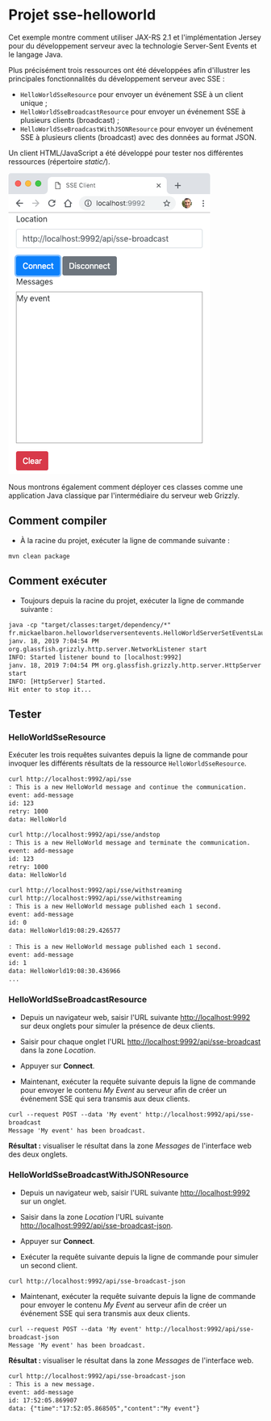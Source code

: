 # Projet sse-helloworld

Cet exemple montre comment utiliser JAX-RS 2.1 et l'implémentation Jersey pour du développement serveur avec la technologie Server-Sent Events et le langage Java.

Plus précisément trois ressources ont été développées afin d'illustrer les principales fonctionnalités du développement serveur avec SSE :

* `HelloWorldSseResource` pour envoyer un événement SSE à un client unique ;
* `HelloWorldSseBroadcastResource` pour envoyer un événement SSE à plusieurs clients (broadcast) ;
* `HelloWorldSseBroadcastWithJSONResource` pour envoyer un événement SSE à plusieurs clients (broadcast) avec des données au format JSON.

Un client HTML/JavaScript a été développé pour tester nos différentes ressources (répertoire _static/_).

![HelloWorld SSE](./images/sse-helloworldbroadcast.png "HelloWorld SSE")

Nous montrons également comment déployer ces classes comme une application Java classique par l'intermédiaire du serveur web Grizzly.

## Comment compiler

* À la racine du projet, exécuter la ligne de commande suivante :

```console
mvn clean package
```

## Comment exécuter

* Toujours depuis la racine du projet, exécuter la ligne de commande suivante :

```console
java -cp "target/classes:target/dependency/*" fr.mickaelbaron.helloworldserversentevents.HelloWorldServerSetEventsLauncher
janv. 18, 2019 7:04:54 PM org.glassfish.grizzly.http.server.NetworkListener start
INFO: Started listener bound to [localhost:9992]
janv. 18, 2019 7:04:54 PM org.glassfish.grizzly.http.server.HttpServer start
INFO: [HttpServer] Started.
Hit enter to stop it...
```

## Tester

### HelloWorldSseResource

Exécuter les trois requêtes suivantes depuis la ligne de commande pour invoquer les différents résultats de la ressource `HelloWorldSseResource`.

```console
curl http://localhost:9992/api/sse
: This is a new HelloWorld message and continue the communication.
event: add-message
id: 123
retry: 1000
data: HelloWorld
```

```console
curl http://localhost:9992/api/sse/andstop
: This is a new HelloWorld message and terminate the communication.
event: add-message
id: 123
retry: 1000
data: HelloWorld
```

```console
curl http://localhost:9992/api/sse/withstreaming
curl http://localhost:9992/api/sse/withstreaming
: This is a new HelloWorld message published each 1 second.
event: add-message
id: 0
data: HelloWorld19:08:29.426577

: This is a new HelloWorld message published each 1 second.
event: add-message
id: 1
data: HelloWorld19:08:30.436966
...
```

### HelloWorldSseBroadcastResource

* Depuis un navigateur web, saisir l'URL suivante <http://localhost:9992> sur deux onglets pour simuler la présence de deux clients.

* Saisir pour chaque onglet l'URL <http://localhost:9992/api/sse-broadcast> dans la zone *Location*.

* Appuyer sur **Connect**.

* Maintenant, exécuter la requête suivante depuis la ligne de commande pour envoyer le contenu *My Event* au serveur afin de créer un événement SSE qui sera transmis aux deux clients.

```console
curl --request POST --data 'My event' http://localhost:9992/api/sse-broadcast
Message 'My event' has been broadcast.
```

**Résultat :** visualiser le résultat dans la zone *Messages* de l'interface web des deux onglets.

### HelloWorldSseBroadcastWithJSONResource

* Depuis un navigateur web, saisir l'URL suivante <http://localhost:9992> sur un onglet.

* Saisir dans la zone *Location* l'URL suivante <http://localhost:9992/api/sse-broadcast-json>.

* Appuyer sur **Connect**.

* Exécuter la requête suivante depuis la ligne de commande pour simuler un second client.

```console
curl http://localhost:9992/api/sse-broadcast-json
```

* Maintenant, exécuter la requête suivante depuis la ligne de commande pour envoyer le contenu *My Event* au serveur afin de créer un événement SSE qui sera transmis aux deux clients.

```console
curl --request POST --data 'My event' http://localhost:9992/api/sse-broadcast-json
Message 'My event' has been broadcast.
```

**Résultat :** visualiser le résultat dans la zone *Messages* de l'interface web.

```console
curl http://localhost:9992/api/sse-broadcast-json
: This is a new message.
event: add-message
id: 17:52:05.869907
data: {"time":"17:52:05.868505","content":"My event"}
```